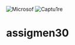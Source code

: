 ![Microsof](https://user-images.githubusercontent.com/80622132/128630377-25cedcda-42dc-4b17-82a1-e780736be430.png)
![Captu1re](https://user-images.githubusercontent.com/80622132/128630379-d3dd8d6f-282e-4c4a-9f99-3f4c8eb43797.JPG)
# assigmen30
